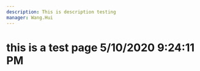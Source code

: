 ```yaml
---
description: This is description testing
manager: Wang.Hui
---
```

# this is a test page 5/10/2020 9:24:11 PM